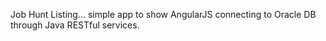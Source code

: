 Job Hunt Listing... simple app to show AngularJS connecting to Oracle DB through Java RESTful services.
